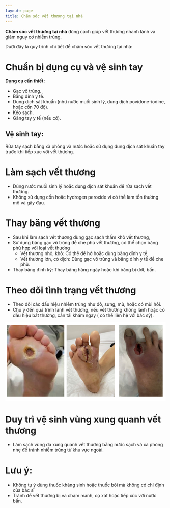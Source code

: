 ```yaml
---
layout: page
title: Chăm sóc vết thương tại nhà
---
```


**Chăm sóc vết thương tại nhà** đúng cách giúp vết thương nhanh lành và giảm nguy cơ nhiễm trùng.

Dưới đây là quy trình chi tiết để chăm sóc vết thương tại nhà:

# Chuẩn bị dụng cụ và vệ sinh tay
**Dụng cụ cần thiết:**
- Gạc vô trùng.
- Băng dính y tế.
- Dung dịch sát khuẩn (như nước muối sinh lý, dung dịch povidone-iodine, hoặc cồn 70 độ).
- Kéo sạch.
- Găng tay y tế (nếu có).

## Vệ sinh tay: 
Rửa tay sạch bằng xà phòng và nước hoặc sử dụng dung dịch sát khuẩn tay trước khi tiếp xúc với vết thương.

# Làm sạch vết thương
- Dùng nước muối sinh lý hoặc dung dịch sát khuẩn để rửa sạch vết thương.
- Không sử dụng cồn hoặc hydrogen peroxide vì có thể làm tổn thương mô và gây đau.

# Thay băng vết thương
- Sau khi làm sạch vết thương dùng gạc sạch thấm khô vết thương, 
- Sử dụng băng gạc vô trùng để che phủ vết thương, có thể chọn băng phù hợp với loại vết thương 
    + Vết thương nhỏ, khô: Có thể để hở hoặc dùng băng dính y tế.
    + Vết thương lớn, có dịch: Dùng gạc vô trùng và băng dính y tế để che phủ.
- Thay băng định kỳ: Thay băng hàng ngày hoặc khi băng bị ướt, bẩn.
# Theo dõi tình trạng vết thương
- Theo dõi các dấu hiệu nhiễm trùng như đỏ, sưng, mủ, hoặc có mùi hôi. 
- Chú ý đến quá trình lành vết thương, nếu vết thương không lành hoặc có dấu hiệu bất thường, cần tái khám ngay ( có thể liên hệ với bác sỹ).

![hình ảnh vết thương nhiễm trùng](/assets/img/vt.png)

# Duy trì vệ sinh vùng xung quanh vết thương
- Làm sạch vùng da xung quanh vết thương bằng nước sạch và xà phòng nhẹ để tránh nhiễm trùng từ khu vực ngoài.
  
# Lưu ý:
- Không tự ý dùng thuốc kháng sinh hoặc thuốc bôi mà không có chỉ định của bác sĩ 
- Tránh để vết thương bị va chạm mạnh, cọ xát hoặc tiếp xúc với nước bẩn.




